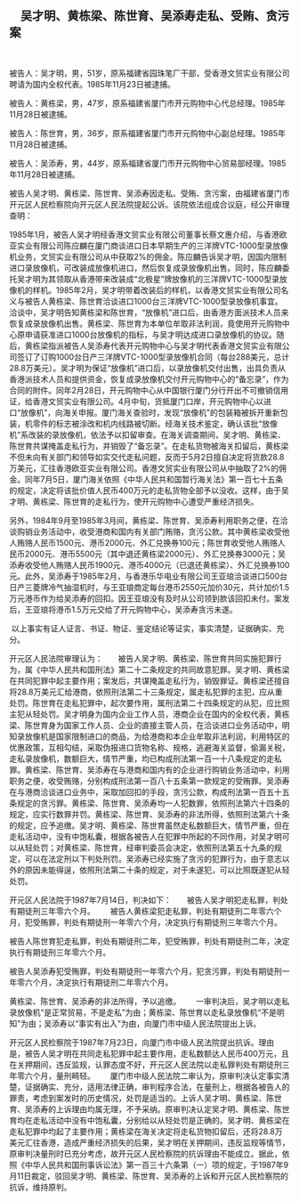 ##     吴才明、黄栋梁、陈世育、吴添寿走私、受贿、贪污案

       

被告人：吴才明，男，51岁，原系福建省园珠笔厂干部，受香港文贸实业有限公司聘请为国内全权代表。1985年11月23日被逮捕。       

被告人：黄栋梁，男，47岁，原系福建省厦门市开元购物中心代总经理。1985年11月28日被逮捕。       

被告人：陈世育，男，36岁，原系福建省厦门市开元购物中心副总经理。1985年11月28日被逮捕。      

 被告人：吴添寿，男，44岁，原系福建省厦门市开元购物中心贸易部经理。1985年11月28日被逮捕。       

被告人吴才明、黄栋梁、陈世育、吴添寿因走私、受贿、贪污案，由福建省厦门市开元区人民检察院向开元区人民法院提起公诉。该院依法组成合议庭，经公开审理查明：      

 1985年1月，被告人吴才明经香港文贸实业有限公司董事长蔡文惠介绍，与香港欧亚实业有限公司陈应麟在厦门商谈进口日本早期生产的三洋牌VTC-1000型录放像机业务，文贸实业有限公司从中获取2%的佣金。陈应麟告诉吴才明，因国内限制进口录放像机，可改装成放像机进口，然后恢复成录放像机出售。同时，陈应麟委托吴才明为其领取从香港带来改装成“北极星”牌放像机的三洋牌VTC-1000型录放像机的样机。1985年2月，吴才明带着改装后的样机，以香港文贸实业有限公司名义与被告人黄栋梁、陈世育洽谈进口1000台三洋牌VTC-1000型录放像机事宜。洽谈中，吴才明告知黄栋梁和陈世育，“放像机”进口后，由香港方面派技术人员来恢复成录放像机出售。黄栋梁、陈世育为本单位牟取非法利润，竟使用开元购物中心原申请获准进口1000台放像机的指标，与吴才明达成进口录放像机的协议。随后，黄栋梁指派被告人吴添寿代表开元购物中心与吴才明代表香港文贸实业有限公司签订了订购1000台日产三洋牌VTC-1000型录放像机合同（每台288美元，总计28.8万美元）。吴才明为保证“放像机”进口后，以录放像机交付出售，出具负责从香港派技术人员和提供资金，恢复成录放像机交付开元购物中心的“备忘录”，作为合同的附件。同年2月28日，开元购物中心从中国银行厦门分行开出不可撤销信用证，给香港文贸实业有限公司。4月中旬，货抵厦门口岸，开元购物中心以进口“放像机”，向海关申报。厦门海关查验时，发现“放像机”的包装箱被拆开重新包装，机零件的标志被涂改和机内线路被切断。经海关技术鉴定，确认该批“放像机”系改装的录放像机，依法予以扣留审查。在海关调查期间，吴才明、黄栋梁、陈世育共谋掩盖走私行为，并销毁了“备忘录”。在走私货物被海关扣留后，黄栋梁不但未向有关部门和领导如实交代走私问题，反而于5月2日擅自决定将货款28.8万美元，汇往香港欧亚实业有限公司。香港文贸实业有限公司从中抽取了2%的佣金。同年7月5日，厦门海关依照《中华人民共和国暂行海关法》第一百七十五条的规定，决定将该批价值人民币400万元的走私货物全部予以没收。这样，由于吴才明、黄栋梁、陈世育的走私行为，使开元购物中心遭受严重经济损失。      

 另外，1984年9月至1985年3月间，黄栋梁、陈世育、吴添寿利用职务之便，在洽谈购销业务活动中，收受港商和国内有关部门贿赂，贪污公款。其中黄栋梁收受他人贿赂人民币1500元、港币2000元、外汇兑换券100元；陈世育收受他人贿赂人民币2000元、港币5500元（其中退还黄栋梁2000元）、外汇兑换券3000元；吴添寿收受他人贿赂人民币1900元、港币4000元（已退还黄栋梁）、外汇兑换券100元。此外，吴添寿于1985年2月，与香港乐华电业有限公司王亚琅洽谈进口500台日产三菱牌冷气抽湿机时，与王亚琅商定每台港币2550元加价30元，共计加价1.5万元港币作为给吴添寿的回扣。因王亚琅没有及时从公司领到款该回扣未付。案发后，王亚琅将港币1.5万元交给了开元购物中心，吴添寿贪污未遂。      

 以上事实有证人证言、书证、物证、鉴定结论等证实，事实清楚，证据确实、充分。      

 开元区人民法院审理认为：       被告人吴才明、黄栋梁、陈世育共同实施犯罪行为，属《中华人民共和国刑法》第二十二条规定的共同故意犯罪。吴才明、黄栋梁在共同犯罪中起主要作用；案发后，共谋掩盖走私行为，销毁罪证。黄栋梁还擅自将28.8万美元汇给港商，依照刑法第二十三条规定，属走私犯罪的主犯，应从重处罚。陈世育在走私犯罪中，起次要作用，属刑法第二十四条规定的从犯，应比照主犯从轻处罚。吴才明身为国内企业工作人员，港商企业在国内的全权代表，黄栋梁、陈世育身为国家工作人员、企业的直接主管人员，在洽谈进口业务活动中，明知录放像机是国家限制进口的商品，为给港商和本企业牟取非法利润，利用特区的优惠政策，互相勾结，采取伪报进口货物名称、规格，逃避海关监督，偷漏关税，走私录放像机，数额巨大，情节严重，均已构成刑法第一百一十八条规定的走私罪。黄栋梁、陈世育、吴添寿在与港商和国内有的企业进行购销业务活动中，利用职务之便，收受贿赂，分别构成刑法第一百八十五条第一款规定的受贿罪。吴添寿在与港商洽谈进口业务中，采取加回扣的手段，贪污公款，构成刑法第一百五十五条规定的贪污罪。黄栋梁、陈世育、吴添寿均一人犯数罪，依照刑法第六十四条的规定，应实行数罪并罚。黄栋梁、陈世育、吴添寿的非法所得，依照刑法第六十条的规定，应予追缴。吴才明、黄栋梁、陈世育虽然走私数额巨大，情节严重，但在走私活动中，没有中饱私囊，根据各被告人在犯罪中所起的不同作用，对吴才明可以从轻处罚；对黄栋梁、陈世育，经审判委员会决定，依照刑法第五十九条的规定，可以在法定刑以下判处刑罚。吴添寿已经实施了贪污的犯罪行为，由于意志以外的原因未能得逞，依照刑法第二十条的规定，对于未遂犯，可以比照既遂犯从轻处罚。

开元区人民法院于1987年7月14日，判决如下：       被告人吴才明犯走私罪，判处有期徒刑三年零六个月。       被告人黄栋梁犯走私罪，判处有期徒刑二年零六个月，犯受贿罪，判处有期徒刑一年零六个月，决定执行有期徒刑三年零六个月。

被告人陈世育犯走私罪，判处有期徒刑二年，犯受贿罪，判处有期徒刑二年，决定执行有期徒刑三年零六个月。

被告人吴添寿犯受贿罪，判处有期徒刑一年零六个月，犯贪污罪，判处有期徒刑一年零六个月，决定执行有期徒刑二年零六个月。

黄栋梁、陈世育、吴添寿的非法所得，予以追缴。       一审判决后，吴才明以走私录放像机“是正常贸易，不是走私”为由；黄栋梁、陈世育以走私录放像机“不是明知”为由；吴添寿以“事实有出入”为由，向厦门市中级人民法院提出上诉。

开元区人民检察院于1987年7月23日，向厦门市中级人民法院提出抗诉。理由是，被告人吴才明在共同走私犯罪中起主要作用，走私数额达人民币400万元，且在关押期间，违反监规，认罪态度不好，开元区人民法院以走私罪判处有期徒刑三年零六个月，量刑畸轻。       厦门市中级人民法院二审认为，原审判决认定事实清楚，证据确实、充分，适用法律正确，审判程序合法，在量刑上，根据各被告人的罪责，考虑到案发时的历史情况，处罚是适当的。上诉人吴才明、黄栋梁、陈世育、吴添寿的上诉理由均属无理，不予采纳。原审判决认定吴才明、黄栋梁、陈世育均在走私活动中没有中饱私囊，分别给以从轻处罚是正确的。吴才明、黄栋梁在走私犯罪中均起了主要作用；黄栋梁在海关决定将走私货物扣留后，还将28.8万美元汇往香港，造成严重经济损失的后果，吴才明在关押期间，违反监规等情节，原审判决量刑时已充分考虑，故开元区人民检察院的抗诉理由不能成立。据此，依照《中华人民共和国刑事诉讼法》第一百三十六条第（一）项的规定，于1987年9月11日裁定，驳回吴才明、黄栋梁、陈世育、吴添寿的上诉和开元区人民检察院的抗诉，维持原判。

